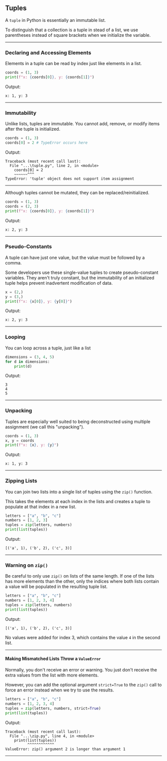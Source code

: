 ## Tuples

A `tuple` in Python is essentially an immutable list.

To distinguish that a collection is a tuple in stead of a list, we use 
parentheses instead of square brackets when we initialize the variable.

---

### Declaring and Accessing Elements

Elements in a tuple can be read by index just like elements in a list.

```python
coords = (1, 3)
print(f"x: {coords[0]}, y: {coords[1]}")
```

Output:

```
x: 1, y: 3
```

---

### Immutability

Unlike lists, tuples are immutable. You cannot add, remove, or modify items
after the tuple is initialized.


```python
coords = (1, 3)
coords[0] = 2 # TypeError occurs here
```

Output:

```
Traceback (most recent call last):
  File "...\tuple.py", line 2, in <module>
    coords[0] = 2
    ~~~~~~^^^
TypeError: 'tuple' object does not support item assignment
```

---

Although tuples cannot be mutated, they can be replaced/reinitialized.

```python
coords = (1, 3)
coords = (2, 3)
print(f"x: {coords[0]}, y: {coords[1]}")
```

Output:

```
x: 2, y: 3
```

---

### Pseudo-Constants

A tuple can have just one value, but the value must be followed by a comma.

Some developers use these single-value tuples to create pseudo-constant
variables. They aren't truly constant, but the immutability of an initialized
tuple helps prevent inadvertent modification of data.

```python
x = (2,)
y = (3,)
print(f"x: {x[0]}, y: {y[0]}")
```

Output:

```
x: 2, y: 3
```

---

### Looping

You can loop across a tuple, just like a list

```python
dimensions = (3, 4, 5)
for d in dimensions:
    print(d)
```

Output:

```
3
4
5
```

---

### Unpacking

Tuples are especially well suited to being deconstructed using multiple 
assignment (we call this "unpacking").

```python
coords = (1, 3)
x, y = coords
print(f"x: {x}, y: {y}")
```

Output:

```
x: 1, y: 3
```

---

### Zipping Lists

You can join two lists into a single list of tuples using the `zip()` 
function.

This takes the elements at each index in the lists and creates a tuple to 
populate at that index in a new list.

```python
letters = ["a", "b", "c"]
numbers = [1, 2, 3]
tuples = zip(letters, numbers)
print(list(tuples))
```

Output:

```
[('a', 1), ('b', 2), ('c', 3)]
```

---

### Warning on `zip()`

Be careful to only use `zip()` on lists of the same length. If one of the 
lists has more elements than the other, only the indices where both lists 
contain a value will be populated in the resulting tuple list.

```python
letters = ["a", "b", "c"]
numbers = [1, 2, 3, 4]
tuples = zip(letters, numbers)
print(list(tuples))
```

Output:

```
[('a', 1), ('b', 2), ('c', 3)]
```

No values were added for index 3, which contains the value `4` in the
second list.

---

#### Making Mismatched Lists Throw a `ValueError`

Normally, you don't receive an error or warning. You just don't receive
the extra values from the list with more elements.

However, you can add the optional argument `strict=True` to the `zip()` call
to force an error instead when we try to use the results.

```python
letters = ["a", "b", "c"]
numbers = [1, 2, 3, 4]
tuples = zip(letters, numbers, strict=True)
print(list(tuples))
```

Output:

```
Traceback (most recent call last):
  File "...\zip.py", line 4, in <module>
    print(list(tuples))
          ^^^^^^^^^^^^
ValueError: zip() argument 2 is longer than argument 1
```

---
